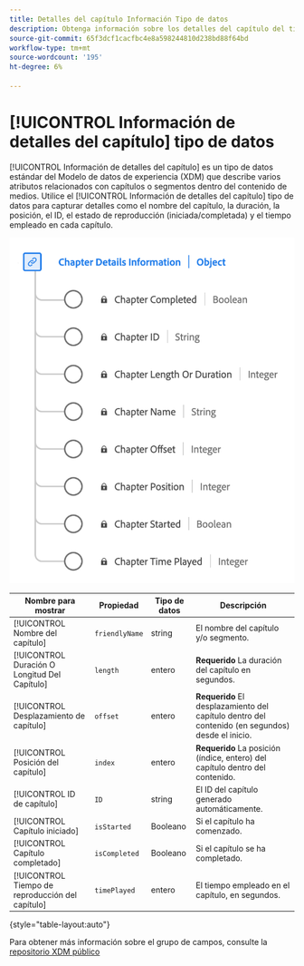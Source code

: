 ```yaml
---
title: Detalles del capítulo Información Tipo de datos
description: Obtenga información sobre los detalles del capítulo del tipo de datos del Modelo de datos de experiencia (XDM).
source-git-commit: 65f3dcf1cacfbc4e8a598244810d238bd88f64bd
workflow-type: tm+mt
source-wordcount: '195'
ht-degree: 6%

---
```


# [!UICONTROL Información de detalles del capítulo] tipo de datos

[!UICONTROL Información de detalles del capítulo] es un tipo de datos estándar del Modelo de datos de experiencia (XDM) que describe varios atributos relacionados con capítulos o segmentos dentro del contenido de medios. Utilice el [!UICONTROL Información de detalles del capítulo] tipo de datos para capturar detalles como el nombre del capítulo, la duración, la posición, el ID, el estado de reproducción (iniciada/completada) y el tiempo empleado en cada capítulo.

![Diagrama del tipo de datos Información de detalles del capítulo.](../images/data-types/chapter-details-information.png)

| Nombre para mostrar | Propiedad | Tipo de datos | Descripción |
|---------------------------|---------------|-----------|---------------------------------------------------|
| [!UICONTROL Nombre del capítulo] | `friendlyName` | string | El nombre del capítulo y/o segmento. |
| [!UICONTROL Duración O Longitud Del Capítulo] | `length` | entero | **Requerido** La duración del capítulo en segundos. |
| [!UICONTROL Desplazamiento de capítulo] | `offset` | entero | **Requerido** El desplazamiento del capítulo dentro del contenido (en segundos) desde el inicio. |
| [!UICONTROL Posición del capítulo] | `index` | entero | **Requerido** La posición (índice, entero) del capítulo dentro del contenido. |
| [!UICONTROL ID de capítulo] | `ID` | string | El ID del capítulo generado automáticamente. |
| [!UICONTROL Capítulo iniciado] | `isStarted` | Booleano | Si el capítulo ha comenzado. |
| [!UICONTROL Capítulo completado] | `isCompleted` | Booleano | Si el capítulo se ha completado. |
| [!UICONTROL Tiempo de reproducción del capítulo] | `timePlayed` | entero | El tiempo empleado en el capítulo, en segundos. |

{style="table-layout:auto"}

Para obtener más información sobre el grupo de campos, consulte la [repositorio XDM público](https://github.com/adobe/xdm/blob/master/components/datatypes/chapterdetails.schema.json)
